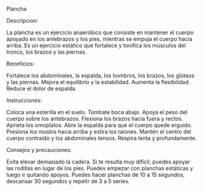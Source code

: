 Plancha

Descripcion: 

La plancha es un ejercicio anaeróbico que consiste en mantener el cuerpo apoyado en
los antebrazos y los pies, mientras se empuja el cuerpo hacia arriba. Es un ejercicio
estático que fortalece y tonifica los músculos del tronco, los brazos y las piernas. 

Beneficios:

Fortalece los abdominales, la espalda, los hombros, los brazos, los glúteos y las piernas.
Mejora el equilibrio y la estabilidad.
Aumenta la flexibilidad.
Reduce el dolor de espalda.

Instrucciones:

Coloca una esterilla en el suelo.
Túmbate boca abajo.
Apoya el peso del cuerpo sobre los antebrazos.
Flexiona los brazos hacia fuera y rectos.
Aprieta los omoplatos.
Abre la espalda para que el cuerpo quede erguido.
Presiona los muslos hacia arriba y estira los talones.
Mantén el centro del cuerpo contraído y los abdominales tensos.
Respira lenta y profundamente.


Consejos y precauciones: 

Evita elevar demasiado la cadera. 
Si te resulta muy difícil, puedes apoyar las rodillas en lugar de los pies. 
Puedes empezar con planchas estáticas y luego ir quitando apoyos. 
Puedes hacer planchas de 10 a 15 segundos, descansar 30 segundos y repetir de 3 a 5 series. 

